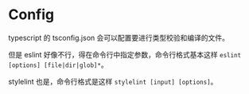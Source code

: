 # Config

typescript 的 tsconfig.json 会可以配置要进行类型校验和编译的文件。    

但是 eslint 好像不行，得在命令行中指定参数，命令行格式基本这样 `eslint [options] [file|dir|glob]*`。    

stylelint 也是，命令行格式是这样 `stylelint [input] [options]`。